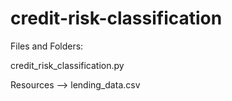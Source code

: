 # credit-risk-classification

Files and Folders:

credit_risk_classification.py

Resources --> lending_data.csv
